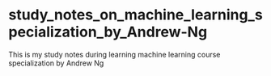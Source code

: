 # study_notes_on_machine_learning_specialization_by_Andrew-Ng
This is my study notes during learning machine learning course specialization by Andrew Ng
